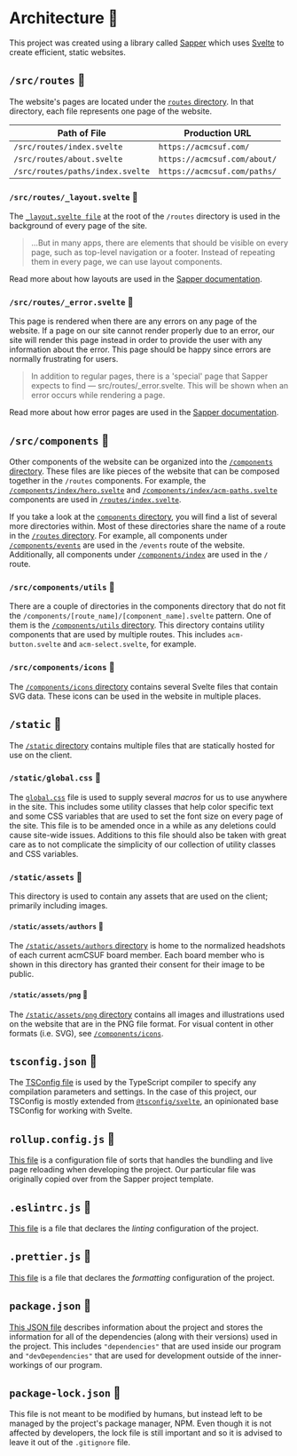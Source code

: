 # Architecture 🗿

This project was created using a library called [Sapper][sapper_home] which uses [Svelte][svelte_home] to create efficient, static websites.

## `/src/routes` 📁

The website's pages are located under the [`routes` directory](../src/routes).
In that directory, each file represents one page of the website.

| Path of File                     | Production URL               |
| -------------------------------- | ---------------------------- |
| `/src/routes/index.svelte`       | `https://acmcsuf.com/`       |
| `/src/routes/about.svelte`       | `https://acmcsuf.com/about/` |
| `/src/routes/paths/index.svelte` | `https://acmcsuf.com/paths/` |

### `/src/routes/_layout.svelte` 📄

The [`_layout.svelte file`](../src/routes/_layout.svelte) at the root of the `/routes` directory is used in the background of every page of the site.

> ...But in many apps, there are elements that should be visible on every page, such as top-level navigation or a footer. Instead of repeating them in every page, we can use layout components.

Read more about how layouts are used in the [Sapper documentation](https://sapper.svelte.dev/docs#Layouts).

### `/src/routes/_error.svelte` 📄

This page is rendered when there are any errors on any page of the website.
If a page on our site cannot render properly due to an error, our site will render this page instead in order to provide the user with any information about the error.
This page should be happy since errors are normally frustrating for users.

> In addition to regular pages, there is a 'special' page that Sapper expects to find — src/routes/_error.svelte. This will be shown when an error occurs while rendering a page.

Read more about how error pages are used in the [Sapper documentation](https://sapper.svelte.dev/docs#Error_page).

## `/src/components` 📁

Other components of the website can be organized into the [`/components` directory](../src/components).
These files are like pieces of the website that can be composed together in the `/routes` components.
For example, the [`/components/index/hero.svelte`](../src/components/index/hero.svelte) and [`/components/index/acm-paths.svelte`](../src/components/index/acm-paths.svelte) components are used in [`/routes/index.svelte`](../src/routes/index.svelte).

If you take a look at the [`components` directory](../src/components), you will find a list of several more directories within.
Most of these directories share the name of a route in the [`/routes` directory](../src/routes).
For example, all components under [`/components/events`](../src/components/events) are used in the `/events` route of the website.
Additionally, all components under [`/components/index`](../src/components/index) are used in the `/` route.

### `/src/components/utils` 📁

There are a couple of directories in the components directory that do not fit the `/components/[route_name]/[component_name].svelte` pattern.
One of them is the [`/components/utils` directory](../src/components/utils).
This directory contains utility components that are used by multiple routes.
This includes `acm-button.svelte` and `acm-select.svelte`, for example.

### `/src/components/icons` 📁

The [`/components/icons` directory](../src/components/icons) contains several Svelte files that contain SVG data.
These icons can be used in the website in multiple places.

## `/static` 📁

The [`/static` directory](../static) contains multiple files that are statically hosted for use on the client.

### `/static/global.css` 📄

The [`global.css`](../static/global.css) file is used to supply several _macros_ for us to use anywhere in the site.
This includes some utility classes that help color specific text and some CSS variables that are used to set the font size on every page of the site.
This file is to be amended once in a while as any deletions could cause site-wide issues.
Additions to this file should also be taken with great care as to not complicate the simplicity of our collection of utility classes and CSS variables.

### `/static/assets` 📁

This directory is used to contain any assets that are used on the client; primarily including images.

#### `/static/assets/authors` 📁

The [`/static/assets/authors` directory](../static/assets/authors) is home to the normalized headshots of each current acmCSUF board member.
Each board member who is shown in this directory has granted their consent for their image to be public.

#### `/static/assets/png` 📁

The [`/static/assets/png` directory](../static/assets/png) contains all images and illustrations used on the website that are in the PNG file format.
For visual content in other formats (i.e. SVG), see [`/components/icons`](../src/components/icons).

## `tsconfig.json` 📄

The [TSConfig file](../tsconfig.json) is used by the TypeScript compiler to specify any compilation parameters and settings.
In the case of this project, our TSConfig is mostly extended from [`@tsconfig/svelte`](https://www.npmjs.com/package/@tsconfig/svelte), an opinionated base TSConfig for working with Svelte.

## `rollup.config.js` 📄

[This file](../rollup.config.js) is a configuration file of sorts that handles the bundling and live page reloading when developing the project.
Our particular file was originally copied over from the Sapper project template.

## `.eslintrc.js` 📄

[This file](../.eslintrc.js) is a file that declares the _linting_ configuration of the project.

## `.prettier.js` 📄

[This file](../.prettier.js) is a file that declares the _formatting_ configuration of the project.

## `package.json` 📄

[This JSON file](../package.json) describes information about the project and stores the information for all of the dependencies (along with their versions) used in the project.
This includes `"dependencies"` that are used inside our program and `"devDependencies"` that are used for development outside of the inner-workings of our program.

## `package-lock.json` 📄

This file is not meant to be modified by humans, but instead left to be managed by the project's package manager, NPM.
Even though it is not affected by developers, the lock file is still important and so it is advised to leave it out of the `.gitignore` file.

[sapper_home]: https://sapper.svelte.dev/
[svelte_home]: https://svelte.dev
[svelte_docs]: https://svelte.dev/docs/